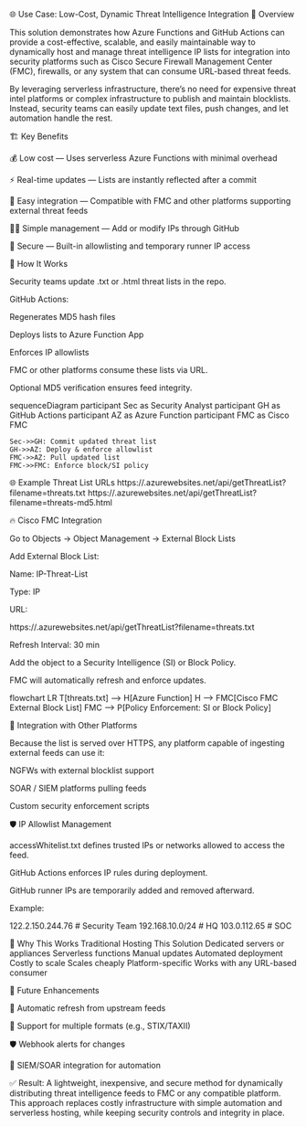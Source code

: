 🌐 Use Case: Low-Cost, Dynamic Threat Intelligence Integration
🧭 Overview

This solution demonstrates how Azure Functions and GitHub Actions can provide a cost-effective, scalable, and easily maintainable way to dynamically host and manage threat intelligence IP lists for integration into security platforms such as Cisco Secure Firewall Management Center (FMC), firewalls, or any system that can consume URL-based threat feeds.

By leveraging serverless infrastructure, there’s no need for expensive threat intel platforms or complex infrastructure to publish and maintain blocklists. Instead, security teams can easily update text files, push changes, and let automation handle the rest.

🏗️ Key Benefits

💰 Low cost — Uses serverless Azure Functions with minimal overhead

⚡ Real-time updates — Lists are instantly reflected after a commit

🧰 Easy integration — Compatible with FMC and other platforms supporting external threat feeds

🧑‍💻 Simple management — Add or modify IPs through GitHub

🔐 Secure — Built-in allowlisting and temporary runner IP access

🧰 How It Works

Security teams update .txt or .html threat lists in the repo.

GitHub Actions:

Regenerates MD5 hash files

Deploys lists to Azure Function App

Enforces IP allowlists

FMC or other platforms consume these lists via URL.

Optional MD5 verification ensures feed integrity.

sequenceDiagram
    participant Sec as Security Analyst
    participant GH as GitHub Actions
    participant AZ as Azure Function
    participant FMC as Cisco FMC

    Sec->>GH: Commit updated threat list
    GH->>AZ: Deploy & enforce allowlist
    FMC->>AZ: Pull updated list
    FMC->>FMC: Enforce block/SI policy

🌐 Example Threat List URLs
https://<functionapp>.azurewebsites.net/api/getThreatList?filename=threats.txt
https://<functionapp>.azurewebsites.net/api/getThreatList?filename=threats-md5.html

🔥 Cisco FMC Integration

Go to Objects → Object Management → External Block Lists

Add External Block List:

Name: IP-Threat-List

Type: IP

URL:

https://<functionapp>.azurewebsites.net/api/getThreatList?filename=threats.txt


Refresh Interval: 30 min

Add the object to a Security Intelligence (SI) or Block Policy.

FMC will automatically refresh and enforce updates.

flowchart LR
    T[threats.txt] --> H[Azure Function]
    H --> FMC[Cisco FMC External Block List]
    FMC --> P[Policy Enforcement: SI or Block Policy]

🧭 Integration with Other Platforms

Because the list is served over HTTPS, any platform capable of ingesting external feeds can use it:

NGFWs with external blocklist support

SOAR / SIEM platforms pulling feeds

Custom security enforcement scripts

🛡️ IP Allowlist Management

accessWhitelist.txt defines trusted IPs or networks allowed to access the feed.

GitHub Actions enforces IP rules during deployment.

GitHub runner IPs are temporarily added and removed afterward.

Example:

122.2.150.244.76 # Security Team
192.168.10.0/24 # HQ
103.0.112.65 # SOC

🧠 Why This Works
Traditional Hosting	This Solution
Dedicated servers or appliances	Serverless functions
Manual updates	Automated deployment
Costly to scale	Scales cheaply
Platform-specific	Works with any URL-based consumer

🚀 Future Enhancements

🔄 Automatic refresh from upstream feeds

🧰 Support for multiple formats (e.g., STIX/TAXII)

🛡️ Webhook alerts for changes

🧠 SIEM/SOAR integration for automation

✅ Result:
A lightweight, inexpensive, and secure method for dynamically distributing threat intelligence feeds to FMC or any compatible platform. This approach replaces costly infrastructure with simple automation and serverless hosting, while keeping security controls and integrity in place.